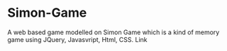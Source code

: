 # Simon-Game
A web based game modelled on Simon Game which is a kind of memory game using JQuery, Javasvript, Html, CSS. Link
